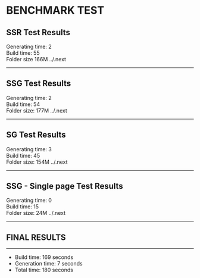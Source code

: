 # BENCHMARK TEST
## SSR Test Results
Generating time: 2  
Build time: 55  
Folder size
166M	../.next
 
---
## SSG Test Results
Generating time: 2  
Build time: 54  
Folder size: 
177M	../.next
 
---
## SG Test Results
Generating time: 3  
Build time: 45  
Folder size: 
154M	../.next
 
---
## SSG - Single page Test Results
Generating time: 0  
Build time: 15  
Folder size: 
 24M	../.next
 
---
 
 
## FINAL RESULTS
-------------------------
- Build time: 169 seconds  
- Generation time: 7 seconds  
- Total time: 180 seconds  
